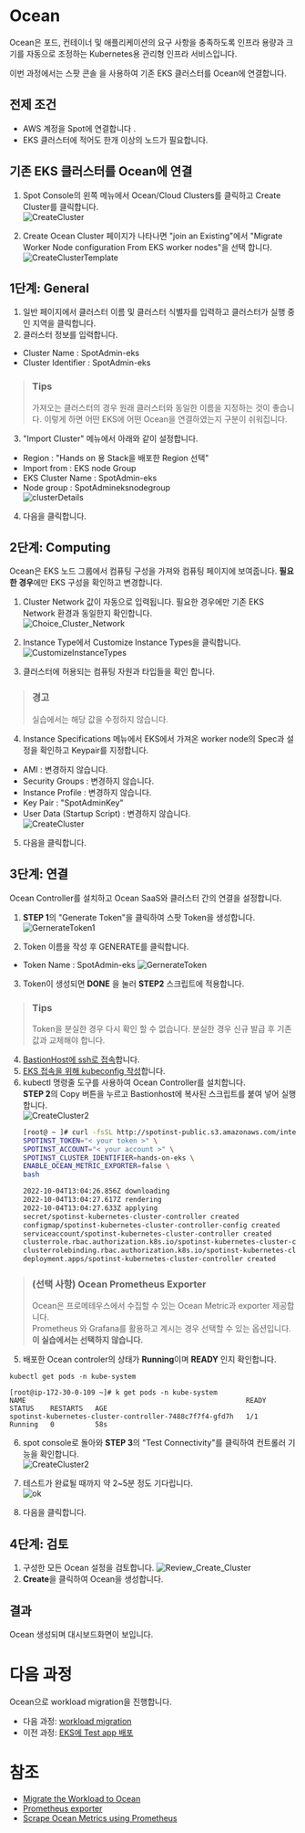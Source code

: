 # Ocean

Ocean은 포드, 컨테이너 및 애플리케이션의 요구 사항을 충족하도록 인프라 용량과 크기를 자동으로 조정하는 Kubernetes용 관리형 인프라 서비스입니다.

이번 과정에서는 스팟 콘솔 을 사용하여 기존 EKS 클러스터를 Ocean에 연결합니다.

## 전제 조건

- AWS 계정을 Spot에 연결합니다 .
- EKS 클러스터에 적어도 한개 이상의 노드가 필요합니다.

## 기존 EKS 클러스터를 Ocean에 연결

1. Spot Console의 왼쪽 메뉴에서 Ocean/Cloud Clusters를 클릭하고 Create Cluster를 클릭합니다.</br>
![CreateCluster](https://docs.spot.io/ocean/_media/create-cluster.png)

2. Create Ocean Cluster 페이지가 나타나면 "join an Existing"에서 "Migrate Worker Node configuration From EKS worker nodes"을 선택 합니다.</br>
![CreateClusterTemplate](https://docs.spot.io/ocean/_media/from-eks-worker-nodes1.png)
<!--![CreateClusterTemplate](./Images/CreateOceanClusterTemplate.png)-->

## 1단계: General

1. 일반 페이지에서 클러스터 이름 및 클러스터 식별자를 입력하고 클러스터가 실행 중인 지역을 클릭합니다.
2. 클러스터 정보를 입력합니다.

- Cluster Name : SpotAdmin-eks
- Cluster Identifier : SpotAdmin-eks

> ### Tips
> 가져오는 클러스터의 경우 원래 클러스터와 동일한 이름을 지정하는 것이 좋습니다. 이렇게 하면 어떤 EKS에 어떤 Ocean을 연결하였는지 구분이 쉬워집니다.

3. "Import Cluster" 메뉴에서 아래와 같이 설정합니다. </br>

- Region : "Hands on 용 Stack을 배포한 Region 선택"
- Import from : EKS node Group
- EKS Cluster Name : SpotAdmin-eks
- Node group : SpotAdmineksnodegroup </br>
![clusterDetails](./Images/clusterDetails.png)

4. 다음을 클릭합니다.

## 2단계: Computing

Ocean은 EKS 노드 그룹에서 컴퓨팅 구성을 가져와 컴퓨팅 페이지에 보여줍니다. **필요한 경우**에만 EKS 구성을 확인하고 변경합니다.

1. Cluster Network 값이 자동으로 입력됩니다. 필요한 경우에만 기존 EKS Network 환경과 동일한지 확인합니다.</br>
![Choice_Cluster_Network](./Images/Choice_Cluster_Network.png)

2. Instance Type에서 Customize Instance Types을 클릭합니다.</br>
![CustomizeInstanceTypes](./Images/CustomizeInstanceTypes.png)

3. 클러스터에 허용되는 컴퓨팅 자원과 타입들을 확인 합니다.

> ### 경고
> 실습에서는 해당 값을 수정하지 않습니다.

4. Instance Specifications 메뉴에서 EKS에서 가져온 worker node의 Spec과 설정을 확인하고 Keypair를 지정합니다.

- AMI : 변경하지 않습니다.
- Security Groups : 변경하지 않습니다.
- Instance Profile : 변경하지 않습니다.
- Key Pair : "SpotAdminKey"
- User Data (Startup Script) : 변경하지 않습니다.</br>
  ![CreateCluster](./Images/CreateCluster.png)

5. 다음을 클릭합니다.

## 3단계: 연결

Ocean Controller를 설치하고 Ocean SaaS와 클러스터 간의 연결을 설정합니다.

1. **STEP 1**의 "Generate Token"을 클릭하여 스팟 Token을 생성합니다.</br>
![GernerateToken1](./Images/GernerateToken1.png)

2. Token 이름을 작성 후 GENERATE를 클릭합니다.

- Token Name : SpotAdmin-eks
![GernerateToken](./Images/GernerateToken.png)

3. Token이 생성되면 **DONE** 을 눌러 **STEP2** 스크립트에 적용합니다.

> ### Tips
> Token을 분실한 경우 다시 확인 할 수 없습니다. 분실한 경우 신규 발급 후 기존값과 교체해야 합니다.

4. [BastionHost에 ssh로 접속](../../QuickStart/ConnectToBastion.md)합니다.
5. [EKS 접속을 위해 kubeconfig 작성](../../QuickStart/ConnectedEKSforkubectl.md)합니다.
6. kubectl 명령줄 도구를 사용하여 Ocean Controller를 설치합니다. </br>
**STEP 2**의 Copy 버튼을 누르고 Bastionhost에 복사된 스크립트를 붙여 넣어 실행합니다. </br>
![CreateCluster2](./Images/CreateCluster2.png) </br>
    ```bash
    [root@ ~ ]# curl -fsSL http://spotinst-public.s3.amazonaws.com/integrations/kubernetes/cluster-controller/scripts/init.sh | \
    SPOTINST_TOKEN="< your token >" \
    SPOTINST_ACCOUNT="< your account >" \
    SPOTINST_CLUSTER_IDENTIFIER=hands-on-eks \
    ENABLE_OCEAN_METRIC_EXPORTER=false \
    bash

    2022-10-04T13:04:26.856Z downloading
    2022-10-04T13:04:27.617Z rendering
    2022-10-04T13:04:27.633Z applying
    secret/spotinst-kubernetes-cluster-controller created
    configmap/spotinst-kubernetes-cluster-controller-config created
    serviceaccount/spotinst-kubernetes-cluster-controller created
    clusterrole.rbac.authorization.k8s.io/spotinst-kubernetes-cluster-controller created
    clusterrolebinding.rbac.authorization.k8s.io/spotinst-kubernetes-cluster-controller created
    deployment.apps/spotinst-kubernetes-cluster-controller created
    ```

  > ### (선택 사항) Ocean Prometheus Exporter
  > Ocean은 프로메테우스에서 수집할 수 있는 Ocean Metric과 exporter 제공합니다. </br>
  > Prometheus 와 Grafana를 활용하고 계시는 경우 선택할 수 있는 옵션입니다.</br>
  > **이 실습에서는 선택하지 않습니다.**


5. 배포한 Ocean controler의 상태가 **Running**이며 **READY** 인지 확인합니다.

```
kubectl get pods -n kube-system
```

```
[root@ip-172-30-0-109 ~]# k get pods -n kube-system
NAME                                                      READY   STATUS    RESTARTS   AGE
spotinst-kubernetes-cluster-controller-7488c7f7f4-gfd7h   1/1     Running   0          58s
```

6. spot console로 돌아와 **STEP 3**의 "Test Connectivity"를 클릭하여 컨트롤러 기능을 확인합니다.</br>
![CreateCluster2](./Images/CreateCluster3.png)

7. 테스트가 완료될 때까지 약 2~5분 정도 기다립니다.</br>
![ok](./Images/ok.png)

8. 다음을 클릭합니다.

## 4단계: 검토

1. 구성한 모든 Ocean 설정을 검토합니다.
![Review_Create_Cluster](./Images/Review_Create_Cluster.png)
2. **Create**을 클릭하여 Ocean을 생성합니다.

## 결과

Ocean 생성되며 대시보드화면이 보입니다.

# 다음 과정

Ocean으로 workload migration을 진행합니다.</br>

- 다음 과정: [workload migration](./3-2_WorkloadMigration.md)
- 이전 과정: [EKS에 Test app 배포](./3-0_Deploy_App_for_Test.md)

# 참조

- [Migrate the Workload to Ocean](https://docs.spot.io/ocean/getting-started/eks/join-an-existing-cluster)
- [Prometheus exporter](https://prometheus.io/docs/instrumenting/exporters/)
- [Scrape Ocean Metrics using Prometheus](https://docs.spot.io/ocean/tools-and-integrations/prometheus/scrape)